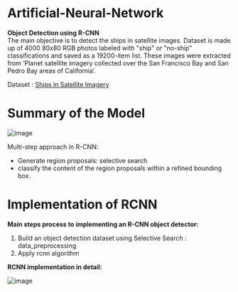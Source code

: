 # Artificial-Neural-Network
**Object Detection using R-CNN**  
The main objective is to detect the ships in satellite images. Dataset is made up of 4000 80x80 RGB photos labeled with "ship" or "no-ship" classifications and saved as a 19200-item list. These images were extracted from ‘Planet satellite imagery collected over the San Francisco Bay and San Pedro Bay areas of California’.  

Dataset : [Ships in Satellite Imagery](https://www.kaggle.com/datasets/rhammell/ships-in-satellite-imagery)

# Summary of the Model
![image](https://user-images.githubusercontent.com/67818318/177931042-69d5750e-21fe-4ff2-acdc-ecfa73af8d79.png)

Multi-step approach in R-CNN:
* Generate region proposals: selective search
* classify the content of the region proposals within a refined bounding box.


# Implementation of RCNN

**Main steps process to implementing an R-CNN object detector:**
1. Build an object detection dataset using Selective Search : data_preprocessing  
2. Apply rcnn algorithm  



**RCNN implementation in detail:**  

![image](https://user-images.githubusercontent.com/67818318/177929852-83bb395a-e810-42b1-8c92-72fdbdb88ed6.png)


